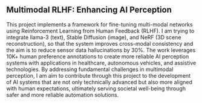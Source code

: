 ## Multimodal RLHF: Enhancing AI Perception
This project implements a framework for fine-tuning multi-modal networks using Reinforcement Learning from Human Feedback (RLHF). I am trying to integrate llama-3 (text), Stable Diffusion (image), and NeRF (3D scene reconstruction), so that the system improves cross-modal consistency and the aim is to reduce sensor data hallucinations by 30%.
The work leverages 10K+ human preference annotations to create more reliable AI perception systems with applications in healthcare, autonomous vehicles, and assistive technologies. By addressing fundamental challenges in multimodal perception, I am aim to contribute through this project to the development of AI systems that are not only technically advanced but also more aligned with human expectations, ultimately serving societal well-being through safer and more reliable automation solutions.
